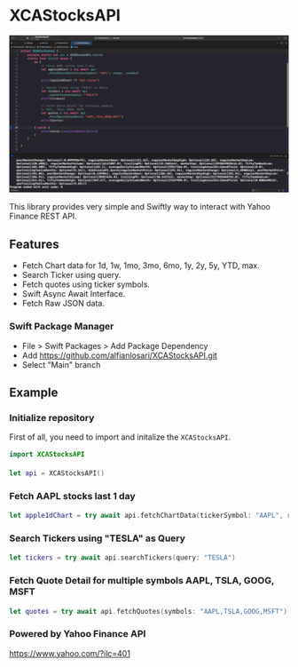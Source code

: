 # XCAStocksAPI
![Alt text](./promo.jpg "XCA Stocks API")

This library provides very simple and Swiftly way to interact with Yahoo Finance REST API.

## Features
- Fetch Chart data for 1d, 1w, 1mo, 3mo, 6mo, 1y, 2y, 5y, YTD, max.
- Search Ticker using query.
- Fetch quotes using ticker symbols.
- Swift Async Await Interface.
- Fetch Raw JSON data.

### Swift Package Manager

- File > Swift Packages > Add Package Dependency
- Add https://github.com/alfianlosari/XCAStocksAPI.git
- Select "Main" branch

## Example

### Initialize repository

First of all, you need to import and initalize the `XCAStocksAPI`.

```swift
import XCAStocksAPI

let api = XCAStocksAPI()
```

### Fetch AAPL stocks last 1 day
```swift
let apple1dChart = try await api.fetchChartData(tickerSymbol: "AAPL", range: .oneDay)
```

### Search Tickers using "TESLA" as Query
```swift
let tickers = try await api.searchTickers(query: "TESLA")
```

### Fetch Quote Detail for multiple symbols AAPL, TSLA, GOOG, MSFT
```swift
let quotes = try await api.fetchQuotes(symbols: "AAPL,TSLA,GOOG,MSFT")
```

### Powered by Yahoo Finance API
https://www.yahoo.com/?ilc=401
